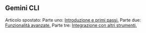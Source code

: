 ## Gemini CLI

Articolo spostato:
Parte uno:
[Introduzione e primi passi.](gemini-cli/gemini-cli-1.it.md)
Parte due:
[Funzionalità avanzate.](gemini-cli/gemini-cli-2.it.md)
Parte tre:
[Integrazione con altri strumenti.](gemini-cli/gemini-cli-3.it.md)